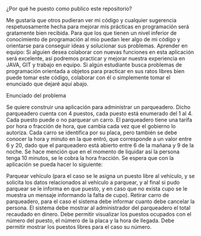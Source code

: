 ¿Por qué he puesto como publico este repositorio?

Me gustaría que otros pudieran ver mi código y cualquier sugerencia respetuosamente hecha para mejorar mis prácticas en programación será gratamente bien recibida.
Para que los que tienen un nivel inferior de conocimiento de programación al mio puedan leer algo de mi código y orientarse para conseguir ideas y solucionar sus problemas.
Aprender en equipo: Si alguien desea colaborar con nuevas funciones en esta aplicación será excelente, así podremos practicar y mejorar nuestra experiencia en JAVA, GIT y trabajo en equipo.
Si algún estudiante busca problemas de programación orientada a objetos para practicar en sus ratos libres bien puede tomar este código, colaborar con él o simplemente tomar el enunciado que dejaré aquí abajo.

Enunciado del problema

Se quiere construir una aplicación para administrar un parqueadero. Dicho parqueadero cuenta con 4 puestos, cada puesto está enumerado del 1 al 4. Cada puesto puede o no parquear un carro. El parqueadero tiene una tarifa por hora o fracción de hora, que cambia cada vez que el gobierno lo autoriza. Cada carro se identifica por su placa, pero también se debe conocer la hora y minuto en la que entró, que corresponde a un valor entre 6 y 20, dado que el parqueadero está abierto entre 6 de la mañana y 9 de la noche. Se hace mención que en el momento de liquidar así la persona tenga 10 minutos, se le cobra la hora fracción.
Se espera que con la aplicación se pueda hacer lo siguiente:

Parquear vehículo (para el caso se le asigna un puesto libre al vehículo, y se solicita los datos relacionados al vehículo a parquear, y al final si pudo parquear se le informa en que puesto, y en caso que no exista cupo se le muestra un mensaje informando la falta de cupo).
Retirar carro de parqueadero, para el caso el sistema debe informar cuanto debe cancelar la persona.
El sistema debe mostrar al administrador del parqueadero el total recaudado en dinero.
Debe permitir visualizar los puestos ocupados con el número del puesto, el número de la placa y la hora de llegada.
Debe permitir mostrar los puestos libres para el caso su número.
